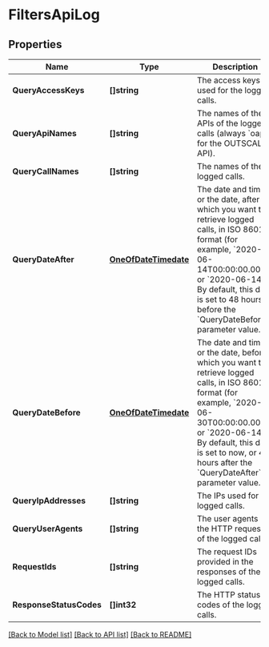 # FiltersApiLog

## Properties

Name | Type | Description | Notes
------------ | ------------- | ------------- | -------------
**QueryAccessKeys** | **[]string** | The access keys used for the logged calls. | [optional] 
**QueryApiNames** | **[]string** | The names of the APIs of the logged calls (always &#x60;oapi&#x60; for the OUTSCALE API). | [optional] 
**QueryCallNames** | **[]string** | The names of the logged calls. | [optional] 
**QueryDateAfter** | [**OneOfDateTimedate**](oneOf&lt;DateTime,date&gt;.md) | The date and time, or the date, after which you want to retrieve logged calls, in ISO 8601 format (for example, &#x60;2020-06-14T00:00:00.000Z&#x60; or &#x60;2020-06-14&#x60;). By default, this date is set to 48 hours before the &#x60;QueryDateBefore&#x60; parameter value. | [optional] 
**QueryDateBefore** | [**OneOfDateTimedate**](oneOf&lt;DateTime,date&gt;.md) | The date and time, or the date, before which you want to retrieve logged calls, in ISO 8601 format (for example, &#x60;2020-06-30T00:00:00.000Z&#x60; or &#x60;2020-06-14&#x60;). By default, this date is set to now, or 48 hours after the &#x60;QueryDateAfter&#x60; parameter value. | [optional] 
**QueryIpAddresses** | **[]string** | The IPs used for the logged calls. | [optional] 
**QueryUserAgents** | **[]string** | The user agents of the HTTP requests of the logged calls. | [optional] 
**RequestIds** | **[]string** | The request IDs provided in the responses of the logged calls. | [optional] 
**ResponseStatusCodes** | **[]int32** | The HTTP status codes of the logged calls. | [optional] 

[[Back to Model list]](../README.md#documentation-for-models) [[Back to API list]](../README.md#documentation-for-api-endpoints) [[Back to README]](../README.md)



